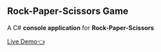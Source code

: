 ## Rock-Paper-Scissors Game
A  C# **console application** for **Rock-Paper-Scissors**

<a href="https://replit.com/@Siyabongamahlal/C-Rock-Paper-Scissors-Game">
  Live Demo👈</a>
